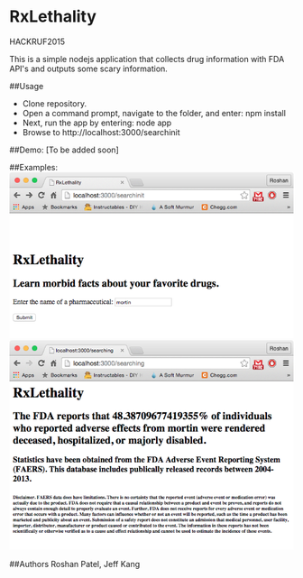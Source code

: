 RxLethality
===
HACKRUF2015

This is a simple nodejs application that collects drug information with FDA API's and outputs some scary information.

##Usage
- Clone repository.
- Open a command prompt, navigate to the folder, and enter: npm install
- Next, run the app by entering: node app
- Browse to http://localhost:3000/searchinit

##Demo:
[To be added soon]


##Examples:
![](https://github.com/rshnn/RxLethality/blob/master/screenshots/motrin_1.png?raw=true "Motrin")
![](https://github.com/rshnn/RxLethality/blob/master/screenshots/motrin_2.png?raw=true "Motrin")



##Authors
Roshan Patel, 
Jeff Kang
